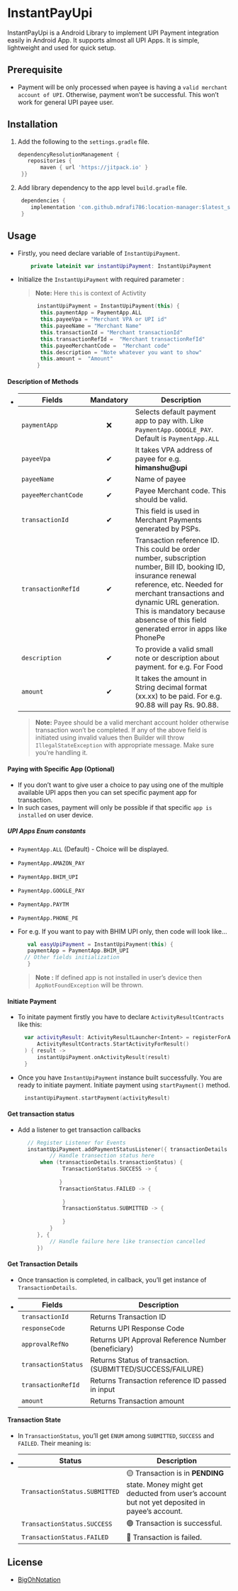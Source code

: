 # **InstantPayUpi**

InstantPayUpi is a  Android Library to implement UPI Payment integration easily in Android App. It supports almost all UPI Apps. It is simple, lightweight and used for quick setup. 

## Prerequisite
* Payment will be only processed when payee is having a `valid merchant account of UPI`.
 Otherwise, payment won’t be successful. This won’t work for general UPI payee user.

## Installation
1. Add the following to the `settings.gradle` file.
   ```gradle
   dependencyResolutionManagement {
      repositories {
          maven { url 'https://jitpack.io' }
    }}
   ```
2. Add library dependency to the app level `build.gradle` file.
   ```gradle
    dependencies {
	   implementation 'com.github.mdrafi786:location-manager:$latest_stable_version'
	}
   ```

## Usage
* Firstly, you need declare variable of `InstantUpiPayment`.

  ```kotlin
      private lateinit var instantUpiPayment: InstantUpiPayment
  ```
* Initialize the `InstantUpiPayment` with required parameter :
  > **Note:** Here `this` is context of Activtity

  ```kotlin
        instantUpiPayment = InstantUpiPayment(this) {
         this.paymentApp = PaymentApp.ALL
         this.payeeVpa = "Merchant VPA or UPI id"
         this.payeeName = "Merchant Name"
         this.transactionId = "Merchant transactionId"
         this.transactionRefId =  "Merchant transactionRefId"
         this.payeeMerchantCode =  "Merchant code"
         this.description = "Note whatever you want to show"
         this.amount =  "Amount"
        }
  ```
#### Description of Methods
  
  * | Fields  | Mandatory | Description |
    | ------- | :---------:| ------------|
    | `paymentApp`  |  ❌   | Selects default payment app to pay with.  Like  `PaymentApp.GOOGLE_PAY`. Default is `PaymentApp.ALL`|
    | `payeeVpa`  | ✔  | It takes VPA address of payee for e.g. **himanshu@upi**  |
    | `payeeName`  | ✔  | Name of payee  |
    | `payeeMerchantCode` | ✔ | Payee Merchant code. This should be valid. |
    | `transactionId`  | ✔  | This field is used in Merchant Payments generated by PSPs.  |
    | `transactionRefId`  | ✔  | Transaction reference ID. This could be order number, subscription number, Bill ID, booking ID, insurance renewal reference, etc. Needed for merchant transactions and dynamic URL generation. This is mandatory because absencse of this field generated error in apps like PhonePe  |
    | `description`  | ✔  | To provide a valid small note or description about payment. for e.g. For Food  |
    | `amount`  | ✔  | It takes the amount in String decimal format (xx.xx) to be paid. For e.g. 90.88 will pay Rs. 90.88.  |
  
    >**Note:** Payee should be a valid merchant account holder otherwise transaction won’t be completed. If any of the above field is initiated using invalid values then Builder will throw `IllegalStateException` with appropriate message. Make sure you’re handling it. 
  
#### Paying with Specific App (Optional)
* If you don’t want to give user a choice to pay using one of the multiple available UPI apps then you can set specific payment app for transaction.
* In such cases, payment will only be possible if that specific `app is installed` on user device.

##### UPI Apps Enum constants
* `PaymentApp.ALL` (Default) - Choice will be displayed.
* `PaymentApp.AMAZON_PAY`
* `PaymentApp.BHIM_UPI`
* `PaymentApp.GOOGLE_PAY`
* `PaymentApp.PAYTM`
* `PaymentApp.PHONE_PE`

* For e.g. If you want to pay with BHIM UPI only, then code will look like…
  ```kotlin
     val easyUpiPayment = InstantUpiPayment(this) {
     paymentApp = PaymentApp.BHIM_UPI
    // Other fields initialization
     }
  ```
  > **Note :** If defined app is not installed in user’s device then `AppNotFoundException`       will be thrown.

#### Initiate Payment
* To initate payment firstly you have to declare `ActivityResultContracts` like this:
  ```kotlin
    var activityResult: ActivityResultLauncher<Intent> = registerForActivityResult(
        ActivityResultContracts.StartActivityForResult()
    ) { result ->
        instantUpiPayment.onActivityResult(result)
    }
  ```
* Once you have `InstantUpiPayment` instance built successfully. You are ready to initiate payment. Initiate payment using `startPayment()` method.
  ```kotlin
    instantUpiPayment.startPayment(activityResult)
  ```
#### Get transaction status
* Add a listener to get transaction callbacks
  ```kotlin
     // Register Listener for Events
     instantUpiPayment.addPaymentStatusListener({ transactionDetails ->
            // Handle transection status here
         when (transactionDetails.transactionStatus) {
                TransactionStatus.SUCCESS -> {
                        
               }
               TransactionStatus.FAILED -> {
                        
                }
                TransactionStatus.SUBMITTED -> {
        
                }
            }
        }, {
            // Handle failure here like transection cancelled
        })
  ```
#### Get Transaction Details
 * Once transaction is completed, in callback, you’ll get instance of `TransactionDetails`.
 
 * | Fields  | Description |
    | ------- | ------------|
    | `transactionId`  | Returns Transaction ID|
    | `responseCode`  | Returns UPI Response Code |
    | `approvalRefNo` | Returns UPI Approval Reference Number (beneficiary) |
    | `transactionStatus` | Returns Status of transaction.(SUBMITTED/SUCCESS/FAILURE) |
    | `transactionRefId` | Returns Transaction reference ID passed in input |
    | `amount` | Returns Transaction amount |

#### Transaction State
* In `TransactionStatus`, you’ll get `ENUM` among `SUBMITTED`, `SUCCESS` and `FAILED`. Their meaning is:

*   | Status | Description |
    | ------- | ------------|
    | `TransactionStatus.SUBMITTED`  | 🟡 Transaction is in **PENDING** state. Money might get deducted from user’s account but not yet deposited in payee’s account.|
    | `TransactionStatus.SUCCESS`  | 🟢 Transaction is successful. |
    | `TransactionStatus.FAILED` | 🔴 Transaction is failed. |

## License
* [BigOhNotation](https://www.bigohtech.com/)